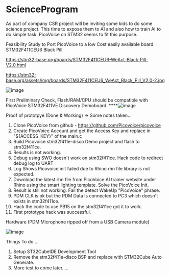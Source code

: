 # ScienceProgram
As part of company CSR project will be inviting some kids to do some science project. This time to expose them to AI and also how to train AI to do simple task. PicoVoice on STM32 seems to fit this purpose.

Feasibility Study to Port PicoVoice to a low Cost easily available board STM32F411CEU6 Black Pill 

https://stm32-base.org/boards/STM32F411CEU6-WeAct-Black-Pill-V2.0.html

https://stm32-base.org/assets/img/boards/STM32F411CEU6_WeAct_Black_Pill_V2.0-2.jpg

![image](https://github.com/cthun70/ScienceProgram/assets/13252483/72b67992-7c11-45f7-98fe-6e653ffa99bd)


First Preliminary Check, Flash/RAM/CPU should be compatible with PicoVoice STM32F411VE Discovery Demoboard.
****![image](https://github.com/cthun70/ScienceProgram/assets/13252483/a942d6fa-923e-49ed-8c52-a1d154d99071)

Proof of prototpye (Done & Working) -> Some notes taken...
1. Clone PicoVoice from github - https://github.com/Picovoice/picovoice
2. Create PicoVoice Account and get the Access Key and replace in "${ACCESS_KEY}" of the main.c
3. Build Picovoice stm32f411e-disco Demo project and flash to stm32f411ce.
4. Results is not working.
5. Debug using SWO doesn't work on stm32f411ce. Hack code to redirect debug log to UART
6. Log Shows Picovoice init failed due to Rhino rhn file library is not expected.
7. Download the latest rhn file from PicoVoice AI trainer website under Rhino using the smart lighting template. Solve the PicoVoice Init.
8. Result is still not working. Fail the detect WakeUp "PicoVoice" phrase.
9. PDM CLK is ok but the PDM Data is connected to PC3 which doesn't exists in stm32f411ce.
10. Hack the code to use PB15 on the stm32f411ce got it to work.
11. First prototype hack was successful.

Hardware (PDM Microphone ripped off from a USB Camera module)

![image](https://github.com/cthun70/ScienceProgram/assets/13252483/e2e06cd9-2b41-403f-b6b3-a6120f4cfea5)

Things To do....

1. Setup ST32CubeIDE Development Tool
2. Remove the stm32f411e-disco BSP and replace with STM32Cube Auto Generate.
3. More test to come later.....
